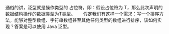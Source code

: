 通俗的讲，泛型就是操作类型的 占位符，即：假设占位符为 T，那么此次声明的数据结构操作的数据类型为T类型。　　
假定我们有这样一个需求：写一个排序方法，能够对整型数组、字符串数组甚至其他任何类型的数组进行排序，该如何实现？答案是可以使用 Java 泛型。